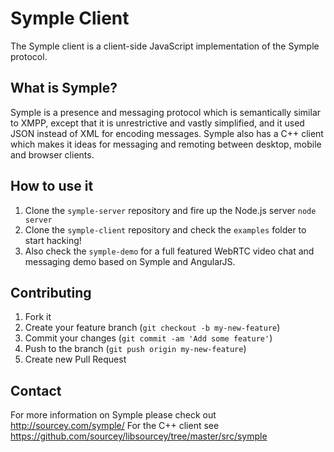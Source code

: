# Symple Client

The Symple client is a client-side JavaScript implementation of the Symple protocol. 

## What is Symple?

Symple is a presence and messaging protocol which is semantically similar to XMPP, except that it is unrestrictive and vastly simplified, and it used JSON instead of XML for encoding messages. Symple also has a C++ client which makes it ideas for messaging and remoting between desktop, mobile and browser clients.

## How to use it

1. Clone the ```symple-server``` repository and fire up the Node.js server ```node server```
2. Clone the ```symple-client``` repository and check the ```examples``` folder to start hacking!
3. Also check the ```symple-demo``` for a full featured WebRTC video chat and messaging demo based on Symple and AngularJS.

## Contributing

1. Fork it
2. Create your feature branch (`git checkout -b my-new-feature`)
3. Commit your changes (`git commit -am 'Add some feature'`)
4. Push to the branch (`git push origin my-new-feature`)
5. Create new Pull Request

## Contact

For more information on Symple please check out http://sourcey.com/symple/
For the C++ client see https://github.com/sourcey/libsourcey/tree/master/src/symple
